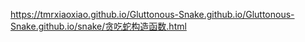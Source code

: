 https://tmrxiaoxiao.github.io/Gluttonous-Snake.github.io/Gluttonous-Snake.github.io/snake/贪吃蛇构造函数.html

